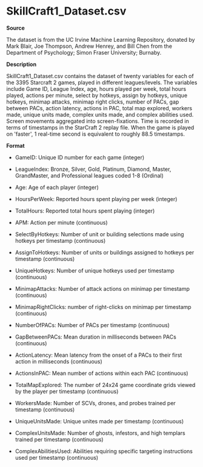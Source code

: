 # SkillCraft1_Dataset.csv
  
  
  
**Source**

The dataset is from the UC Irvine Machine Learning Repository, donated by Mark Blair, Joe Thompson, Andrew Henrey, and Bill Chen from the Department of Psychology; Simon Fraser University; Burnaby. 


**Description**

SkillCraft1_Dataset.csv contains the dataset of twenty variables for each of the 3395 Starcraft 2 games, played in different leagues/levels. The variables include Game ID, League Index, age, hours played per week, total hours played, actions per minute, select by hotkeys, assign by hotkeys, unique hotkeys, minimap attacks, minimap right clicks, number of PACs, gap between PACs, action latency, actions in PAC, total map explored, workers made, unique units made, complex units made, and complex abilities used. Screen movements aggregated into screen-fixations. Time is recorded in terms of timestamps in the StarCraft 2 replay file. When the game is played on 'faster', 1 real-time second is equivalent to roughly 88.5 timestamps.



**Format**

- GameID: Unique ID number for each game (integer)

- LeagueIndex: Bronze, Silver, Gold, Platinum, Diamond, Master, GrandMaster, and Professional leagues coded 1-8 (Ordinal)
  
- Age: Age of each player (integer)

- HoursPerWeek: Reported hours spent playing per week (integer)

- TotalHours: Reported total hours spent playing (integer)

- APM: Action per minute (continuous)

- SelectByHotkeys: Number of unit or building selections made using hotkeys per timestamp (continuous)

- AssignToHotkeys: Number of units or buildings assigned to hotkeys per timestamp (continuous)

- UniqueHotkeys: Number of unique hotkeys used per timestamp (continuous)

- MinimapAttacks: Number of attack actions on minimap per timestamp (continuous)

- MinimapRightClicks: number of right-clicks on minimap per timestamp (continuous)

- NumberOfPACs: Number of PACs per timestamp (continuous)

- GapBetweenPACs: Mean duration in milliseconds between PACs (continuous)

- ActionLatency: Mean latency from the onset of a PACs to their first action in milliseconds (continuous)

- ActionsInPAC: Mean number of actions within each PAC (continuous)

- TotalMapExplored: The number of 24x24 game coordinate grids viewed by the player per timestamp (continuous)

- WorkersMade: Number of SCVs, drones, and probes trained per timestamp (continuous)

- UniqueUnitsMade: Unique unites made per timestamp (continuous)

- ComplexUnitsMade: Number of ghosts, infestors, and high templars trained per timestamp (continuous)

- ComplexAbilitiesUsed: Abilities requiring specific targeting instructions used per timestamp (continuous)


